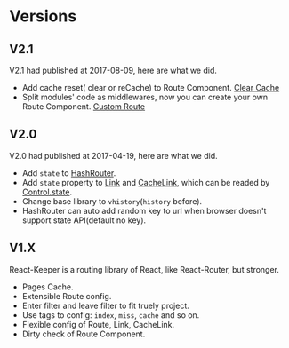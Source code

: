 # Versions

## V2.1
V2.1 had published at 2017-08-09, here are what we did.  
- Add cache reset( clear or reCache) to Route Component. [Clear Cache](PageCache.md)
- Split modules' code as middlewares, now you can create your own Route Component. [Custom Route](CustomRoute.md)

## V2.0
V2.0 had published at 2017-04-19, here are what we did.  
- Add `state` to [HashRouter](Router.md).
- Add `state` property to [Link](Link.md) and [CacheLink](CacheLink.md), which can be readed by [Control.state](Control.md).
- Change base library to `vhistory`(`history` before).
- HashRouter can auto add random key to url when browser doesn't support state API(default no key).

## V1.X
React-Keeper is a routing library of React, like React-Router, but stronger.  
- Pages Cache.
- Extensible Route config.
- Enter filter and leave filter to fit truely project.
- Use tags to config: `index`, `miss`, `cache` and so on.
- Flexible config of Route, Link, CacheLink.
- Dirty check of Route Component.